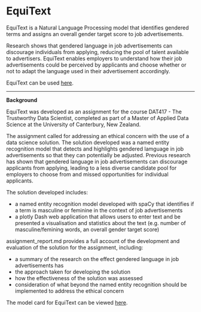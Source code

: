 # EquiText

EquiText is a Natural Language Processing model that identifies gendered terms and assigns an overall gender target score to job advertisements. 

Research shows that gendered language in job advertisements can discourage individuals from applying, reducing the pool of talent available to advertisers. EquiText enables employers to understand how their job advertisements could be perceived by applicants and choose whether or not to adapt the language used in their advertisement accordingly.

EquiText can be used [here](http://databa.pythonanywhere.com/).

---

**Background**

EquiText was developed as an assignment for the course DAT417 - The Trustworthy Data Scientist, completed as part of a Master of Applied Data Science at the University of Canterbury, New Zealand.

The assignment called for addressing an ethical concern with the use of a data science solution. The solution developed was a named entity recognition model that detects and highlights gendered lamguage in job advertisements so that they can potentially be adjusted. Previous research has shown that gendered language in job advertisements can discourage applicants from applying, leading to a less diverse candidate pool for employers to choose from and missed opportunities for individual applicants.

The solution developed includes:
- a named entity recognition model developed with spaCy that identifies if a term is masculine or feminine in the context of job advertisements
- a plotly Dash web application that allows users to enter text and be presented a visualisation and statistics about the text (e.g. number of masculine/femining words, an overall gender target score)


assignment_report.md provides a full account of the development and evaluation of the solution for the assignment, including:
- a summary of the research on the effect gendered language in job advertisements has
- the approach taken for developing the solution
- how the effectiveness of the solution was assessed
- consideration of what beyond the named entity recognition should be implemented to address the ethical concern

The model card for EquiText can be viewed [here](https://github.com/Innoccull/identifying_gendered_language/blob/main/model_card.md).
